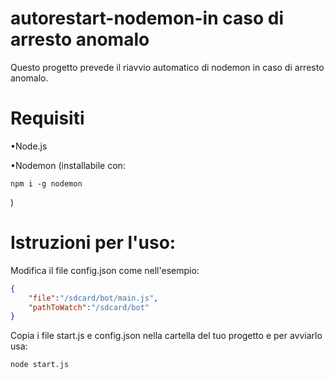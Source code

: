# autorestart-nodemon-in caso di arresto anomalo

Questo progetto prevede il riavvio automatico di nodemon in caso di arresto anomalo.

# Requisiti

•Node.js

•Nodemon (installabile con:

    npm i -g nodemon

)

# Istruzioni per l'uso:

Modifica il file config.json come nell'esempio:

```json
{
    "file":"/sdcard/bot/main.js",
    "pathToWatch":"/sdcard/bot"
}
```

Copia i file start.js e config.json nella cartella del tuo progetto e per avviarlo usa:

    node start.js
